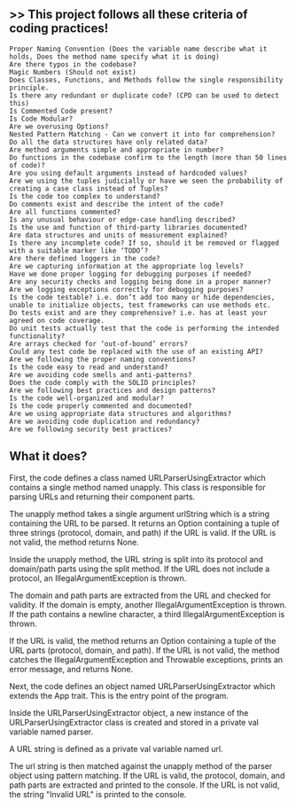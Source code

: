 ## >> This project follows all these criteria of coding practices!
    
    Proper Naming Convention (Does the variable name describe what it holds, Does the method name specify what it is doing)
    Are there typos in the codebase?
    Magic Numbers (Should not exist)
    Does Classes, Functions, and Methods follow the single responsibility principle.
    Is there any redundant or duplicate code? (CPD can be used to detect this)
    Is Commented Code present?
    Is Code Modular?
    Are we overusing Options?
    Nested Pattern Matching - Can we convert it into for comprehension?
    Do all the data structures have only related data?
    Are method arguments simple and appropriate in number?
    Do functions in the codebase confirm to the length (more than 50 lines of code)?
    Are you using default arguments instead of hardcoded values?
    Are we using the tuples judicially or have we seen the probability of creating a case class instead of Tuples?
    Is the code too complex to understand?
    Do comments exist and describe the intent of the code?
    Are all functions commented?
    Is any unusual behaviour or edge-case handling described?
    Is the use and function of third-party libraries documented?
    Are data structures and units of measurement explained?
    Is there any incomplete code? If so, should it be removed or flagged with a suitable marker like ‘TODO’?
    Are there defined loggers in the code?
    Are we capturing information at the appropriate log levels?
    Have we done proper logging for debugging purposes if needed?
    Are any security checks and logging being done in a proper manner?
    Are we logging exceptions correctly for debugging purposes?
    Is the code testable? i.e. don’t add too many or hide dependencies, unable to initialize objects, test frameworks can use methods etc.
    Do tests exist and are they comprehensive? i.e. has at least your agreed on code coverage.
    Do unit tests actually test that the code is performing the intended functionality?
    Are arrays checked for ‘out-of-bound’ errors?
    Could any test code be replaced with the use of an existing API?
    Are we following the proper naming conventions?
    Is the code easy to read and understand?
    Are we avoiding code smells and anti-patterns?
    Does the code comply with the SOLID principles?
    Are we following best practices and design patterns?
    Is the code well-organized and modular?
    Is the code properly commented and documented?
    Are we using appropriate data structures and algorithms?
    Are we avoiding code duplication and redundancy?
    Are we following security best practices?
    
## What it does?

First, the code defines a class named URLParserUsingExtractor which contains a single method named unapply. This class is responsible for parsing URLs and returning their component parts.

The unapply method takes a single argument urlString which is a string containing the URL to be parsed. It returns an Option containing a tuple of three strings (protocol, domain, and path) if the URL is valid. If the URL is not valid, the method returns None.

Inside the unapply method, the URL string is split into its protocol and domain/path parts using the split method. If the URL does not include a protocol, an IllegalArgumentException is thrown.

The domain and path parts are extracted from the URL and checked for validity. If the domain is empty, another IllegalArgumentException is thrown. If the path contains a newline character, a third IllegalArgumentException is thrown.

If the URL is valid, the method returns an Option containing a tuple of the URL parts (protocol, domain, and path). If the URL is not valid, the method catches the IllegalArgumentException and Throwable exceptions, prints an error message, and returns None.

Next, the code defines an object named URLParserUsingExtractor which extends the App trait. This is the entry point of the program.

Inside the URLParserUsingExtractor object, a new instance of the URLParserUsingExtractor class is created and stored in a private val variable named parser.

A URL string is defined as a private val variable named url.

The url string is then matched against the unapply method of the parser object using pattern matching. If the URL is valid, the protocol, domain, and path parts are extracted and printed to the console. If the URL is not valid, the string "Invalid URL" is printed to the console.


    
    
    
    
    






